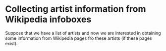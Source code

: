 # Collecting artist information from Wikipedia infoboxes
Suppose that we have a list of artists and now we are interested in obtaining some information from Wikipedia pages fro these artists (if these pages exist). 